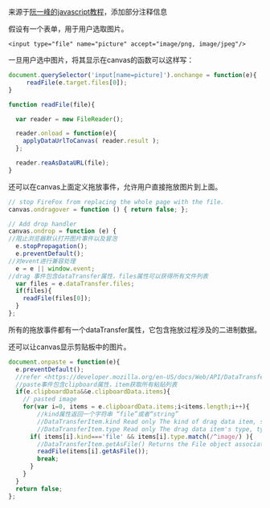 来源于[阮一峰的javascript教程](http://javascript.ruanyifeng.com/htmlapi/file.html#toc4)，添加部分注释信息

假设有一个表单，用于用户选取图片。

`<input type="file" name="picture" accept="image/png, image/jpeg"/>`

一旦用户选中图片，将其显示在canvas的函数可以这样写：
```js
document.querySelector('input[name=picture]').onchange = function(e){
     readFile(e.target.files[0]);
}

function readFile(file){

  var reader = new FileReader();

  reader.onload = function(e){
    applyDataUrlToCanvas( reader.result );
  };

  reader.reaAsDataURL(file);
}
```

还可以在canvas上面定义拖放事件，允许用户直接拖放图片到上面。  

```js
// stop FireFox from replacing the whole page with the file.
canvas.ondragover = function () { return false; };

// Add drop handler
canvas.ondrop = function (e) {
//阻止浏览器默认打开图片事件以及冒泡
  e.stopPropagation();
  e.preventDefault(); 
//对event进行兼容处理
  e = e || window.event;
//drag 事件包含dataTransfer属性，files属性可以获得所有文件列表
  var files = e.dataTransfer.files;
  if(files){
    readFile(files[0]);
  }
};
```

所有的拖放事件都有一个dataTransfer属性，它包含拖放过程涉及的二进制数据。

还可以让canvas显示剪贴板中的图片。

```js
document.onpaste = function(e){
  e.preventDefault();
  //refer <https://developer.mozilla.org/en-US/docs/Web/API/DataTransferItem>
  //paste事件包含clipboard属性，item获取所有粘贴列表
  if(e.clipboardData&&e.clipboardData.items){
    // pasted image
    for(var i=0, items = e.clipboardData.items;i<items.length;i++){
        //kind属性返回一个字符串 “file”或者“string”
        //DataTransferItem.kind Read only The kind of drag data item, string or file.
        //DataTransferItem.type Read only The drag data item's type, typically a MIME type.
      if( items[i].kind==='file' && items[i].type.match(/^image/) ){
        //DataTransferItem.getAsFile() Returns the File object associated with the drag data item (or null if the drag item is not a file).
        readFile(items[i].getAsFile());
        break;
      }
    }
  }
  return false;
};
```